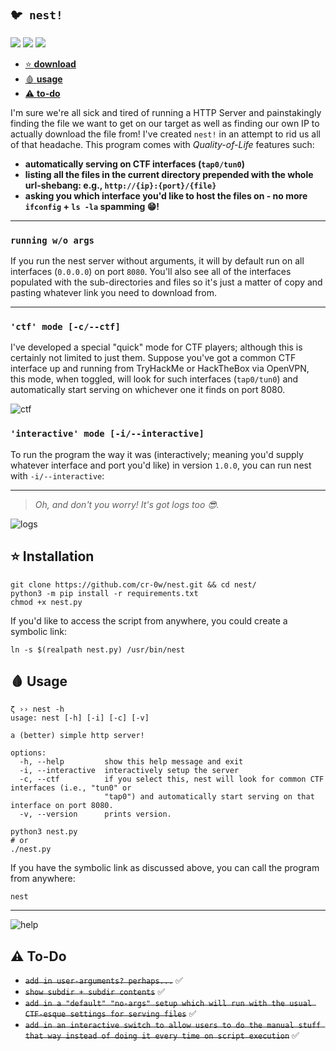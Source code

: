 `🐦 nest!`
---
<img src='https://img.shields.io/badge/Kali_Linux-557C94?style=for-the-badge&logo=kali-linux&logoColor=white'/> <img src='https://img.shields.io/badge/NeoVim-%2357A143.svg?&style=for-the-badge&logo=neovim&logoColor=white'/> <img src ='https://img.shields.io/badge/Python-FFD43B?style=for-the-badge&logo=python&logoColor=blue'/>

- [⭐ **download**](https://github.com/cr-0w/nest#-installation)
- [🩸 **usage**](https://github.com/cr-0w/nest#-usage)
- [⚠️ **to-do**](https://github.com/cr-0w/nest#-to-do)

I'm sure we're all sick and tired of running a HTTP Server and painstakingly finding the file we want to get on our target as well as finding our own IP to actually download the file from! I've created `nest!` in an attempt to rid us all of that headache. This program comes with _Quality-of-Life_ features such:

- **automatically serving on CTF interfaces (`tap0/tun0`)**
- **listing all the files in the current directory prepended with the whole url-shebang: e.g., `http://{ip}:{port}/{file}`**
- **asking you which interface you'd like to host the files on - no more `ifconfig` + `ls -la` spamming 😁!**

---

### `running w/o args` 

If you run the nest server without arguments, it will by default run on all interfaces (`0.0.0.0`) on port `8080`. You'll also see all of the interfaces populated with the sub-directories and files so it's just a matter of copy and pasting whatever link you need to download from.

---

### `'ctf' mode [-c/--ctf]`

I've developed a special "quick" mode for CTF players; although this is certainly not limited to just them. Suppose you've got a common CTF interface up and running from TryHackMe or HackTheBox via OpenVPN, this mode, when toggled, will look for such interfaces (`tap0/tun0`) and automatically start serving on whichever one it finds on port 8080.

![ctf](https://github.com/cr-0w/nest/blob/main/demo/ctf.gif)

### `'interactive' mode [-i/--interactive]`
To run the program the way it was (interactively; meaning you'd supply whatever interface and port you'd like) in version `1.0.0`, you can run nest with `-i/--interactive`:

---

> _Oh, and don't you worry! It's got logs too 😎._

![logs](https://github.com/cr-0w/nest/blob/main/demo/logs.png)

## ⭐ Installation
```
git clone https://github.com/cr-0w/nest.git && cd nest/
python3 -m pip install -r requirements.txt
chmod +x nest.py
```
If you'd like to access the script from anywhere, you could create a symbolic link:
```
ln -s $(realpath nest.py) /usr/bin/nest
```
## 🩸 Usage 
```
ζ ›› nest -h
usage: nest [-h] [-i] [-c] [-v]

a (better) simple http server!

options:
  -h, --help         show this help message and exit
  -i, --interactive  interactively setup the server
  -c, --ctf          if you select this, nest will look for common CTF interfaces (i.e., "tun0" or
                     "tap0") and automatically start serving on that interface on port 8080.
  -v, --version      prints version.
```
```
python3 nest.py 
# or 
./nest.py
```
If you have the symbolic link as discussed above, you can call the program from anywhere:
```
nest
```
---
![help](https://github.com/cr-0w/nest/blob/main/demo/help.png)

## ⚠️ To-Do 
- ~~`add in user-arguments? perhaps...`~~ ✅
- ~~`show subdir + subdir contents`~~ ✅
- ~~`add in a "default" "no-args" setup which will run with the usual CTF-esque settings for serving files`~~ ✅
- ~~`add in an interactive switch to allow users to do the manual stuff that way instead of doing it every time on script execution`~~ ✅
